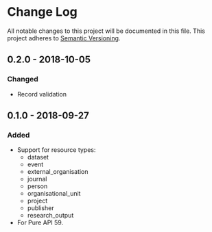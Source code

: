 # Change Log
All notable changes to this project will be documented in this file.
This project adheres to [Semantic Versioning](http://semver.org/).

## 0.2.0 - 2018-10-05
### Changed
- Record validation

## 0.1.0 - 2018-09-27
### Added
- Support for resource types: 
    - dataset 
    - event 
    - external_organisation
    - journal
    - person
    - organisational_unit
    - project
    - publisher
    - research_output 
- For Pure API 59.
